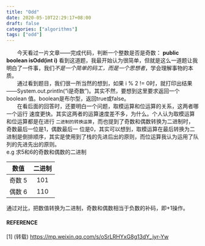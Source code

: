 ```yaml
---
title: "Odd"
date: 2020-05-10T22:29:17+08:00
draft: false
categories: ["algorithms"]
tags: ["odd"]
---
```


&emsp;&emsp;今天看过一片文章——完成代码，判断一个整数是否是奇数：
**public boolean isOdd(int i)**
看到这道题，我最开始认为很简单，但就是这么一道题让我明白了一件事，我们*不是一个简单的码工，而是一个思想者*，学会理解事物的本质。  
&emsp;&emsp;通过看到题目，我们很一所当然的想到，如果 i % 2 != 0时，就打印出结果——System.out.println(“i是奇数”)。其实不然，要想到这里要求返回一个boolean 值。boolean是布尔型，返回true或false。  
&emsp;&emsp;在看后面的回答时，还要明白一个问题，取模运算和位运算的关系，这两者哪一个运行 速度更快。其实这两者的运算速度差不多，为什么。个人认为取模运算和位运算都是在进行 `二进制的转换运算`，而也提到了奇数和偶数转换为二进制时，奇数最后一位是1，偶数最后一 位是0，其实可以想到，取模运算在最后转换为二进制是倒排顺序，其实是使用到了栈的先进后出的原则，而位运算我认为运用了队列的先进先出的原则。  
e.g 求5和6的奇数和偶数的二进制  

|数值   |二进制   |
|  :-:  |   :-:   |
|奇数 5	|   101   |
|偶数 6	|   110   |

通过对比，把数值转换为二进制，奇数和偶数相当于负数的补码，即+1操作。
#### REFERENCE  

[1] (转载) https://mp.weixin.qq.com/s/oSrLRHYxG8g13dY_jyr-Yw

